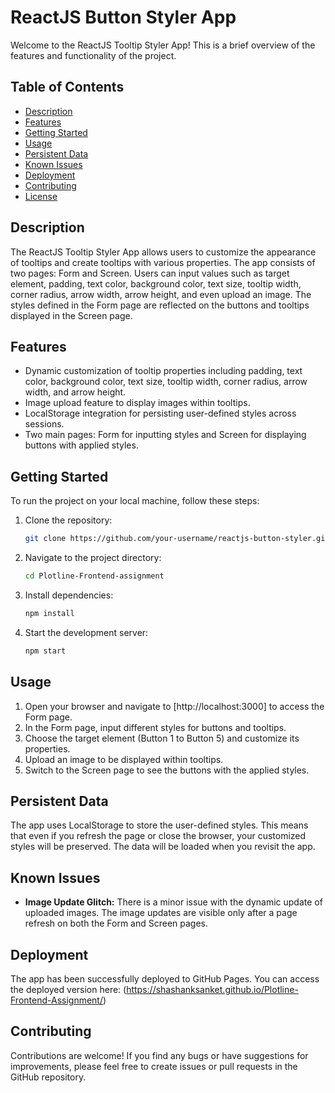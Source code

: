 # ReactJS Button Styler App

Welcome to the ReactJS Tooltip Styler App! This is a brief overview of the features and functionality of the project.

## Table of Contents

- [Description](#description)
- [Features](#features)
- [Getting Started](#getting-started)
- [Usage](#usage)
- [Persistent Data](#persistent-data)
- [Known Issues](#known-issues)
- [Deployment](#deployment)
- [Contributing](#contributing)
- [License](#license)

## Description

The ReactJS Tooltip Styler App allows users to customize the appearance of tooltips and create tooltips with various properties. The app consists of two pages: Form and Screen. Users can input values such as target element, padding, text color, background color, text size, tooltip width, corner radius, arrow width, arrow height, and even upload an image. The styles defined in the Form page are reflected on the buttons and tooltips displayed in the Screen page.

## Features

- Dynamic customization of tooltip properties including padding, text color, background color, text size, tooltip width, corner radius, arrow width, and arrow height.
- Image upload feature to display images within tooltips.
- LocalStorage integration for persisting user-defined styles across sessions.
- Two main pages: Form for inputting styles and Screen for displaying buttons with applied styles.

## Getting Started

To run the project on your local machine, follow these steps:

1. Clone the repository:
   ```bash
   git clone https://github.com/your-username/reactjs-button-styler.git
2. Navigate to the project directory:
   ```bash
   cd Plotline-Frontend-assignment
3. Install dependencies:
   ```bash
   npm install
4. Start the development server:
   ```bash
   npm start

## Usage

1. Open your browser and navigate to [http://localhost:3000] to access the Form page.
2. In the Form page, input different styles for buttons and tooltips.
3. Choose the target element (Button 1 to Button 5) and customize its properties.
4. Upload an image to be displayed within tooltips.
5. Switch to the Screen page to see the buttons with the applied styles.

## Persistent Data

The app uses LocalStorage to store the user-defined styles. This means that even if you refresh the page or close the browser, your customized styles will be preserved. The data will be loaded when you revisit the app.

## Known Issues

- **Image Update Glitch:** There is a minor issue with the dynamic update of uploaded images. The image updates are visible only after a page refresh on both the Form and Screen pages.

## Deployment

The app has been successfully deployed to GitHub Pages. You can access the deployed version here: (https://shashanksanket.github.io/Plotline-Frontend-Assignment/)

## Contributing

Contributions are welcome! If you find any bugs or have suggestions for improvements, please feel free to create issues or pull requests in the GitHub repository.
